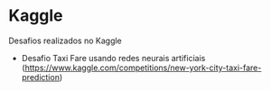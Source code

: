 # Kaggle
Desafios realizados no Kaggle
- Desafio Taxi Fare usando redes neurais artificiais (https://www.kaggle.com/competitions/new-york-city-taxi-fare-prediction)
